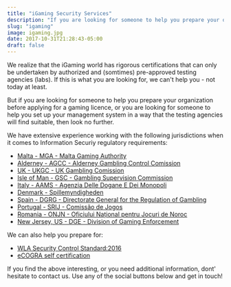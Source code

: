 ```yaml
---
title: "iGaming Security Services"
description: "If you are looking for someone to help you prepare your organization before applying for a gaming licence, or you are looking for someone to help you set up your management system in a way that the testing agencies will find suitable, then look no further"
slug: "igaming"
image: igaming.jpg
date: 2017-10-31T21:28:43-05:00
draft: false
---
```


We realize that the iGaming world has rigorous certifications that can only be undertaken by authorized and (somtimes) pre-approved testing agencies (labs). If this is what you are looking for, we can't help you - not today at least.

But if you are looking for someone to help you prepare your organization before applying for a gaming licence, or you are looking for someone to help you set up your management system in a way that the testing agencies will find suitable, then look no further.

We have extensive experience working with the following jurisdictions when it comes to Information Securiy regulatory requirements:

* [Malta - MGA - Malta Gaming Authority](http://www.mga.org.mt/)
* [Alderney - AGCC - Alderney Gambling Control Comission](https://www.gamblingcontrol.org/)
* [UK - UKGC - UK Gambling Comission](http://www.gamblingcommission.gov.uk/home.aspx)
* [Isle of Man - GSC -  Gambling Supervision Commission](https://www.gov.im/categories/business-and-industries/gambling-and-e-gaming/)
* [Italy - AAMS - Agenzia Delle Dogane E Dei Monopoli](https://www.agenziadoganemonopoli.gov.it/portale/monopoli)
* [Denmark - Spillemyndigheden](https://spillemyndigheden.dk/en)
* [Spain - DGRG - Directorate General for the Regulation of Gambling](https://www.ordenacionjuego.es/en/conocenos)
* [Portugal - SRIJ - Comissão de Jogos](http://www.srij.turismodeportugal.pt/en/)
* [Romania - ONJN - Oficiului Național pentru Jocuri de Noroc](http://onjn.gov.ro/)
* [New Jersey, US - DGE - Division of Gaming Enforcement](http://www.nj.gov/oag/ge/index.html)

We can also help you prepare for:

* [WLA Security Control Standard:2016](https://www.world-lotteries.org/services/security/security-control-standard-scs)
* [eCOGRA self certification](http://ecogra.org/srs/)

If you find the above interesting, or you need additional information, dont' hesitate to contact us. Use any of the social buttons below and get in touch!